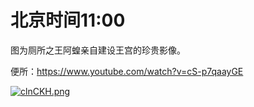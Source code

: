 # 北京时间11:00

图为厕所之王阿蝗亲自建设王宫的珍贵影像。

便所：https://www.youtube.com/watch?v=cS-p7qaayGE

[![clnCKH.png](https://z3.ax1x.com/2021/04/06/clnCKH.png)](https://imgtu.com/i/clnCKH)
